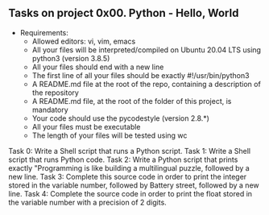 ## Tasks on project 0x00. Python - Hello, World
- Requirements:
	- Allowed editors: vi, vim, emacs
	- All your files will be interpreted/compiled on Ubuntu 20.04 LTS using python3 (version 3.8.5)
	- All your files should end with a new line
	- The first line of all your files should be exactly #!/usr/bin/python3
	- A README.md file at the root of the repo, containing a description of the repository
	- A README.md file, at the root of the folder of this project, is mandatory
	- Your code should use the pycodestyle (version 2.8.\*)
	- All your files must be executable
	- The length of your files will be tested using wc

Task 0: Write a Shell script that runs a Python script.
Task 1: Write a Shell script that runs Python code.
Task 2: Write a Python script that prints exactly "Programming is like building a multilingual puzzle, followed by a new line.
Task 3: Complete this source code in order to print the integer stored in the variable number, followed by Battery street, followed by a new line.
Task 4: Complete the source code in order to print the float stored in the variable number with a precision of 2 digits.

